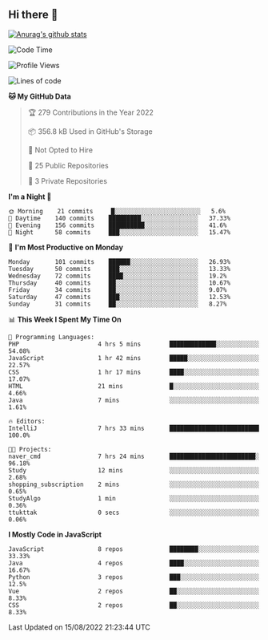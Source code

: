 ## Hi there 👋

[![Anurag's github stats](https://github-readme-stats.vercel.app/api?username=Songwonseok)](https://github.com/anuraghazra/github-readme-stats)



<!--START_SECTION:waka-->
![Code Time](http://img.shields.io/badge/Code%20Time-1%2C705%20hrs%2019%20mins-blue)

![Profile Views](http://img.shields.io/badge/Profile%20Views-0-blue)

![Lines of code](https://img.shields.io/badge/From%20Hello%20World%20I%27ve%20Written-3%20Million%20lines%20of%20code-blue)

**🐱 My GitHub Data** 

> 🏆 279 Contributions in the Year 2022
 > 
> 📦 356.8 kB Used in GitHub's Storage 
 > 
> 🚫 Not Opted to Hire
 > 
> 📜 25 Public Repositories 
 > 
> 🔑 3 Private Repositories  
 > 
**I'm a Night 🦉** 

```text
🌞 Morning    21 commits     █░░░░░░░░░░░░░░░░░░░░░░░░   5.6% 
🌆 Daytime    140 commits    █████████░░░░░░░░░░░░░░░░   37.33% 
🌃 Evening    156 commits    ██████████░░░░░░░░░░░░░░░   41.6% 
🌙 Night      58 commits     ███░░░░░░░░░░░░░░░░░░░░░░   15.47%

```
📅 **I'm Most Productive on Monday** 

```text
Monday       101 commits    ██████░░░░░░░░░░░░░░░░░░░   26.93% 
Tuesday      50 commits     ███░░░░░░░░░░░░░░░░░░░░░░   13.33% 
Wednesday    72 commits     ████░░░░░░░░░░░░░░░░░░░░░   19.2% 
Thursday     40 commits     ██░░░░░░░░░░░░░░░░░░░░░░░   10.67% 
Friday       34 commits     ██░░░░░░░░░░░░░░░░░░░░░░░   9.07% 
Saturday     47 commits     ███░░░░░░░░░░░░░░░░░░░░░░   12.53% 
Sunday       31 commits     ██░░░░░░░░░░░░░░░░░░░░░░░   8.27%

```


📊 **This Week I Spent My Time On** 

```text
💬 Programming Languages: 
PHP                      4 hrs 5 mins        █████████████░░░░░░░░░░░░   54.08% 
JavaScript               1 hr 42 mins        █████░░░░░░░░░░░░░░░░░░░░   22.57% 
CSS                      1 hr 17 mins        ████░░░░░░░░░░░░░░░░░░░░░   17.07% 
HTML                     21 mins             █░░░░░░░░░░░░░░░░░░░░░░░░   4.66% 
Java                     7 mins              ░░░░░░░░░░░░░░░░░░░░░░░░░   1.61%

🔥 Editors: 
IntelliJ                 7 hrs 33 mins       █████████████████████████   100.0%

🐱‍💻 Projects: 
naver_cmd                7 hrs 24 mins       ████████████████████████░   96.18% 
Study                    12 mins             ░░░░░░░░░░░░░░░░░░░░░░░░░   2.68% 
shopping_subscription    2 mins              ░░░░░░░░░░░░░░░░░░░░░░░░░   0.65% 
StudyAlgo                1 min               ░░░░░░░░░░░░░░░░░░░░░░░░░   0.36% 
ttukttak                 0 secs              ░░░░░░░░░░░░░░░░░░░░░░░░░   0.06%

```

**I Mostly Code in JavaScript** 

```text
JavaScript               8 repos             ████████░░░░░░░░░░░░░░░░░   33.33% 
Java                     4 repos             ████░░░░░░░░░░░░░░░░░░░░░   16.67% 
Python                   3 repos             ███░░░░░░░░░░░░░░░░░░░░░░   12.5% 
Vue                      2 repos             ██░░░░░░░░░░░░░░░░░░░░░░░   8.33% 
CSS                      2 repos             ██░░░░░░░░░░░░░░░░░░░░░░░   8.33%

```



 Last Updated on 15/08/2022 21:23:44 UTC
<!--END_SECTION:waka-->

